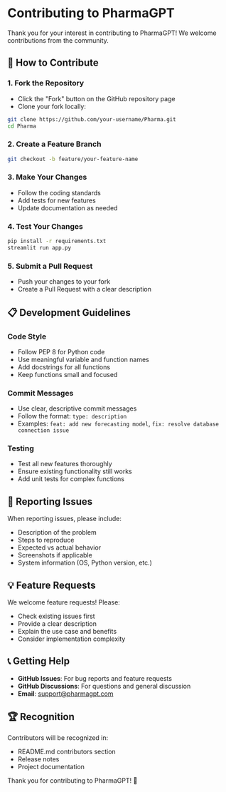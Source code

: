 # Contributing to PharmaGPT

Thank you for your interest in contributing to PharmaGPT! We welcome contributions from the community.

## 🤝 How to Contribute

### 1. Fork the Repository
- Click the "Fork" button on the GitHub repository page
- Clone your fork locally:
```bash
git clone https://github.com/your-username/Pharma.git
cd Pharma
```

### 2. Create a Feature Branch
```bash
git checkout -b feature/your-feature-name
```

### 3. Make Your Changes
- Follow the coding standards
- Add tests for new features
- Update documentation as needed

### 4. Test Your Changes
```bash
pip install -r requirements.txt
streamlit run app.py
```

### 5. Submit a Pull Request
- Push your changes to your fork
- Create a Pull Request with a clear description

## 📋 Development Guidelines

### Code Style
- Follow PEP 8 for Python code
- Use meaningful variable and function names
- Add docstrings for all functions
- Keep functions small and focused

### Commit Messages
- Use clear, descriptive commit messages
- Follow the format: `type: description`
- Examples: `feat: add new forecasting model`, `fix: resolve database connection issue`

### Testing
- Test all new features thoroughly
- Ensure existing functionality still works
- Add unit tests for complex functions

## 🐛 Reporting Issues

When reporting issues, please include:
- Description of the problem
- Steps to reproduce
- Expected vs actual behavior
- Screenshots if applicable
- System information (OS, Python version, etc.)

## 💡 Feature Requests

We welcome feature requests! Please:
- Check existing issues first
- Provide a clear description
- Explain the use case and benefits
- Consider implementation complexity

## 📞 Getting Help

- **GitHub Issues**: For bug reports and feature requests
- **GitHub Discussions**: For questions and general discussion
- **Email**: support@pharmagpt.com

## 🏆 Recognition

Contributors will be recognized in:
- README.md contributors section
- Release notes
- Project documentation

Thank you for contributing to PharmaGPT! 🚀
